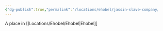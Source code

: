 ```yaml
---
{"dg-publish":true,"permalink":"/locations/ehobel/jassin-slave-company/","tags":["Location","Unexplored"],"noteIcon":""}
---
```


A place in [[Locations/Ehobel/Ehobel\|Ehobel]]